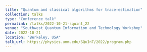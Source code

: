 ```yaml
---
title: "Quantum and classical algorithms for trace-estimation"
collection: talks
type: "Conference talk"
permalink: /talks/2022-10-21-squint_22
venue: "Southwest Quantum Information and Technology Workshop"
date: 2022-10-21
location: "Berkeley, USA"
talk_url: https://physics.unm.edu/SQuInT/2022/program.php
---
```

